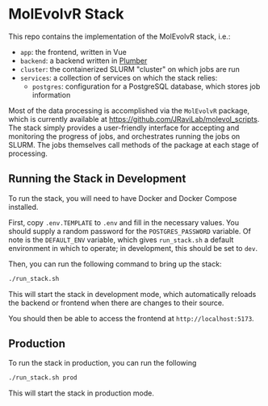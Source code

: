 # MolEvolvR Stack

This repo contains the implementation of the MolEvolvR stack, i.e.:
- `app`: the frontend, written in Vue
- `backend`: a backend written in [Plumber](https://www.rplumber.io/index.html)
- `cluster`: the containerized SLURM "cluster" on which jobs are run
- `services`: a collection of services on which the stack relies:
    - `postgres`: configuration for a PostgreSQL database, which stores job information

Most of the data processing is accomplished via the `MolEvolvR` package, which
is currently available at https://github.com/JRaviLab/molevol_scripts. The stack
simply provides a user-friendly interface for accepting and monitoring the
progress of jobs, and orchestrates running the jobs on SLURM. The jobs
themselves call methods of the package at each stage of processing.

## Running the Stack in Development

To run the stack, you will need to have Docker and Docker Compose installed.

First, copy `.env.TEMPLATE` to `.env` and fill in the necessary values. You
should supply a random password for the `POSTGRES_PASSWORD` variable. Of note
is the `DEFAULT_ENV` variable, which gives `run_stack.sh` a default environment
in which to operate; in development, this should be set to `dev`.

Then, you can run the following command to bring up the stack:

```bash
./run_stack.sh
```

This will start the stack in development mode, which automatically reloads the
backend or frontend when there are changes to their source.

You should then be able to access the frontend at `http://localhost:5173`.

## Production

To run the stack in production, you can run the following

```bash
./run_stack.sh prod
```

This will start the stack in production mode.
